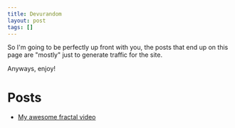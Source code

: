```yaml
---
title: Devurandom
layout: post
tags: []
---
```



So I'm going to be perfectly up front with you, the posts that end up on this page are "mostly" just to generate traffic for the site.

Anyways, enjoy!

Posts
=====

-   [My awesome fractal video](https://srvthe.net/blog/archives/321 "Almost half a million views!")

